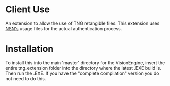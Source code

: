 Client Use
============

An extension to allow the use of TNG retangible files. This extension uses 
<a href="http://www.github.com/nonsensical-nerd/" target="_blank">NSN's</a> usage files for the actual authentication process.

Installation
============

To  install this into the main 'master' directory for the VisionEngine, insert the entire tng_extension folder
into the directory where the latest .EXE build is. Then run the .EXE. If you have the "complete compilation" version
you do not need to do this.
